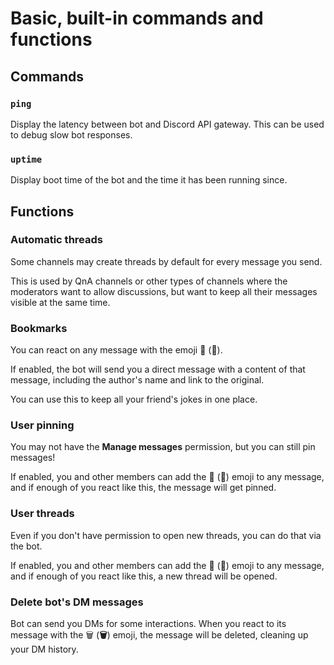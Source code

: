 # Basic, built-in commands and functions

## Commands

### `ping`

Display the latency between bot and Discord API gateway.
This can be used to debug slow bot responses.

### `uptime`

Display boot time of the bot and the time it has been running since.

## Functions

### Automatic threads

Some channels may create threads by default for every message you send.

This is used by QnA channels or other types of channels where the moderators want to allow discussions, but want to keep all their messages visible at the same time.

### Bookmarks

You can react on any message with the emoji 🔖 (**:bookmark:**).

If enabled, the bot will send you a direct message with a content of that message, including the author's name and link to the original.

You can use this to keep all your friend's jokes in one place.

### User pinning

You may not have the **Manage messages** permission, but you can still pin messages!

If enabled, you and other members can add the 📌 (**:pushpin:**) emoji to any message, and if enough of you react like this, the message will get pinned.

### User threads

Even if you don't have permission to open new threads, you can do that via the bot.

If enabled, you and other members can add the 🧵 (**:thread:**) emoji to any message, and if enough of you react like this, a new thread will be opened.

### Delete bot's DM messages

Bot can send you DMs for some interactions.
When you react to its message with the 🗑 (**:wastebasket:**) emoji, the message will be deleted, cleaning up your DM history.
